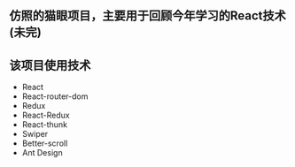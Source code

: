## 仿照的猫眼项目，主要用于回顾今年学习的React技术 (未完)

## 该项目使用技术
  - React
  - React-router-dom
  - Redux
  - React-Redux
  - React-thunk
  - Swiper
  - Better-scroll
  - Ant Design
